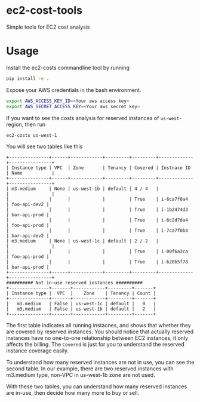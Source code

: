 ec2-cost-tools
==============

Simple tools for EC2 cost analysis

Usage
=====

Install the ec2-costs commandline tool by running

```bash
pip install -e .
```

Expose your AWS credentials in the bash environment.

```bash
export AWS_ACCESS_KEY_ID=<Your aws access key>
export AWS_SECRET_ACCESS_KEY=<Your aws secret key>
```

If you want to see the costs analysis for reserved instances of `us-west-` region, then run

```bash
ec2-costs us-west-1
```

You will see two tables like this

```
+---------------+------+------------+---------+---------+-------------+----------------+
| Instance type | VPC  | Zone       | Tenancy | Covered | Instnace ID | Name           |
+---------------+------+------------+---------+---------+-------------+----------------+
| m3.medium     | None | us-west-1b | default | 4 / 4   |             |                |
|               |      |            |         | True    | i-6ca7f0a4  | foo-api-dev2 |
|               |      |            |         | True    | i-1b2474d3  | bar-api-prod |
|               |      |            |         | True    | i-6c2d7da4  | foo-api-prod |
|               |      |            |         | True    | i-7ca7f0b4  | bar-api-dev2 |
| m3.medium     | None | us-west-1c | default | 2 / 2   |             |                |
|               |      |            |         | True    | i-00f6a3ca  | foo-api-prod |
|               |      |            |         | True    | i-b20b5f78  | bar-api-prod |
+---------------+------+------------+---------+---------+-------------+----------------+
########## Not in-use reserved instances ##########
+---------------+-------+------------+---------+-------+
| Instance type |  VPC  |    Zone    | Tenancy | Count |
+---------------+-------+------------+---------+-------+
|   m3.medium   | False | us-west-1c | default |   0   |
|   m3.medium   | False | us-west-1b | default |   2   |
+---------------+-------+------------+---------+-------+
```

The first table indicates all running instacnes, and shows that whether they are covered by reserved instances. You should notice that actually reserved instances have no one-to-one relationship between EC2 instances, it only affects the billing. The `Covered` is just for you to understand the reserved instance coverage easily.

To understand how many reserved instances are not in use, you can see the second table. In our example, there are two reserved instances with m3.medium type, non-VPC in us-west-1b zone are not used.

With these two tables, you can understand how many reserved instances are in-use, then decide how many more to buy or sell.
